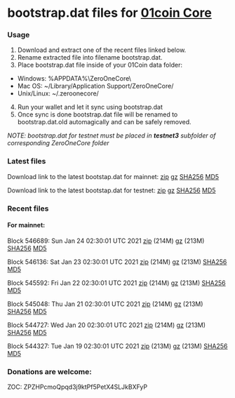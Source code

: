# bootstrap.dat files for [01coin Core](https://01coin.io)

### Usage

1. Download and extract one of the recent files linked below.
2. Rename extracted file into filename bootstrap.dat.
3. Place bootstrap.dat file inside of your 01Coin data folder:
 - Windows: %APPDATA%\ZeroOneCore\
 - Mac OS: ~/Library/Application Support/ZeroOneCore/
 - Unix/Linux: ~/.zeroonecore/
4. Run your wallet and let it sync using bootstrap.dat
5. Once sync is done bootstrap.dat file will be renamed to bootstrap.dat.old automagically and can be safely removed.

_NOTE: bootstrap.dat for testnet must be placed in **testnet3** subfolder of corresponding ZeroOneCore folder_

### Latest files
Download link to the latest bootstap.dat for mainnet: [zip](https://files.01coin.io/mainnet/bootstrap.dat.zip) [gz](https://files.01coin.io/mainnet/bootstrap.dat.tar.gz) [SHA256](https://files.01coin.io/mainnet/sha256.txt) [MD5](https://files.01coin.io/mainnet/md5.txt)

Download link to the latest bootstap.dat for testnet: [zip](https://files.01coin.io/testnet/bootstrap.dat.zip) [gz](https://files.01coin.io/testnet/bootstrap.dat.tar.gz) [SHA256](https://files.01coin.io/testnet/sha256.txt) [MD5](https://files.01coin.io/testnet/md5.txt)

### Recent files

#### For mainnet:

Block 546689: Sun Jan 24 02:30:01 UTC 2021 [zip](https://files.01coin.io/mainnet/2021-01-24/bootstrap.dat.zip) (214M) [gz](https://files.01coin.io/mainnet/2021-01-24/bootstrap.dat.tar.gz) (213M) [SHA256](https://files.01coin.io/mainnet/2021-01-24/sha256.txt) [MD5](https://files.01coin.io/mainnet/2021-01-24/md5.txt)

Block 546136: Sat Jan 23 02:30:01 UTC 2021 [zip](https://files.01coin.io/mainnet/2021-01-23/bootstrap.dat.zip) (214M) [gz](https://files.01coin.io/mainnet/2021-01-23/bootstrap.dat.tar.gz) (213M) [SHA256](https://files.01coin.io/mainnet/2021-01-23/sha256.txt) [MD5](https://files.01coin.io/mainnet/2021-01-23/md5.txt)

Block 545592: Fri Jan 22 02:30:01 UTC 2021 [zip](https://files.01coin.io/mainnet/2021-01-22/bootstrap.dat.zip) (214M) [gz](https://files.01coin.io/mainnet/2021-01-22/bootstrap.dat.tar.gz) (213M) [SHA256](https://files.01coin.io/mainnet/2021-01-22/sha256.txt) [MD5](https://files.01coin.io/mainnet/2021-01-22/md5.txt)

Block 545048: Thu Jan 21 02:30:01 UTC 2021 [zip](https://files.01coin.io/mainnet/2021-01-21/bootstrap.dat.zip) (214M) [gz](https://files.01coin.io/mainnet/2021-01-21/bootstrap.dat.tar.gz) (213M) [SHA256](https://files.01coin.io/mainnet/2021-01-21/sha256.txt) [MD5](https://files.01coin.io/mainnet/2021-01-21/md5.txt)

Block 544727: Wed Jan 20 02:30:01 UTC 2021 [zip](https://files.01coin.io/mainnet/2021-01-20/bootstrap.dat.zip) (214M) [gz](https://files.01coin.io/mainnet/2021-01-20/bootstrap.dat.tar.gz) (213M) [SHA256](https://files.01coin.io/mainnet/2021-01-20/sha256.txt) [MD5](https://files.01coin.io/mainnet/2021-01-20/md5.txt)

Block 544327: Tue Jan 19 02:30:01 UTC 2021 [zip](https://files.01coin.io/mainnet/2021-01-19/bootstrap.dat.zip) (213M) [gz](https://files.01coin.io/mainnet/2021-01-19/bootstrap.dat.tar.gz) (213M) [SHA256](https://files.01coin.io/mainnet/2021-01-19/sha256.txt) [MD5](https://files.01coin.io/mainnet/2021-01-19/md5.txt)


### Donations are welcome:

ZOC: ZPZHPcmoQpqd3j9ktPf5PetX4SLJkBXFyP
